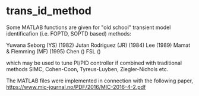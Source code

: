 # trans_id_method

Some MATLAB functions are given for "old school" transient model identificafion (i.e. FOPTD, SOPTD based) methods:

Yuwana Seborg (YS) (1982)
Jutan Rodriguez (JR) (1984)
Lee (1989)
Mamat & Flemming (MF) (1995)
Chen ()
FSL ()

which may be used to tune PI/PID controller if combined with traditional methods SIMC, Cohen-Coon, Tyreus-Luyben, Ziegler-Nichols etc.

The MATLAB files were implemented in connection with the following paper,
https://www.mic-journal.no/PDF/2016/MIC-2016-4-2.pdf

